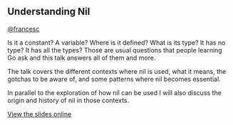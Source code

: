 ## Understanding Nil

[@francesc](https://twitter.com/francesc)

Is it a constant? A variable? Where is it defined? What is its type?
It has no type? It has all the types? Those are usual questions that
people learning Go ask and this talk answers all of them and more.

The talk covers the different contexts where nil is used, what it
means, the gotchas to be aware of, and some patterns where nil becomes
essential.

In parallel to the exploration of how nil can be used I will also
discuss the origin and history of nil in those contexts.

[View the slides online](https://speakerdeck.com/campoy/understanding-nil)
